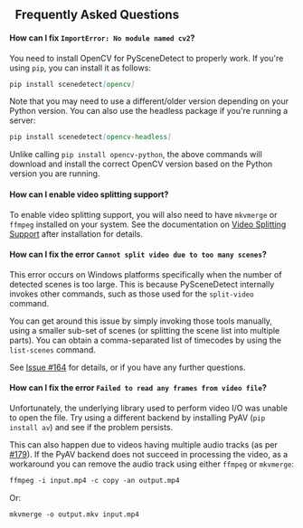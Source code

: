 

## <span class="fa fa-question-circle"></span>&nbsp; Frequently Asked Questions

#### How can I fix `ImportError: No module named cv2`?

You need to install OpenCV for PySceneDetect to properly work.  If you're using `pip`, you can install it as follows:

```md
pip install scenedetect[opencv]
```

Note that you may need to use a different/older version depending on your Python version.  You can also use the headless package if you're running a server:


```md
pip install scenedetect[opencv-headless]
```

Unlike calling `pip install opencv-python`, the above commands will download and install the correct OpenCV version based on the Python version you are running.


#### How can I enable video splitting support?

To enable video splitting support, you will also need to have `mkvmerge` or `ffmpeg` installed on your system. See the documentation on [Video Splitting Support](https://pyscenedetect.readthedocs.io/en/latest/examples/video-splitting/) after installation for details.


#### How can I fix the error `Cannot split video due to too many scenes`?

This error occurs on Windows platforms specifically when the number of detected scenes is too large.  This is because PySceneDetect internally invokes other commands, such as those used for the `split-video` command.

You can get around this issue by simply invoking those tools manually, using a smaller sub-set of scenes (or splitting the scene list into multiple parts).  You can obtain a comma-separated list of timecodes by using the `list-scenes` command.

See [Issue #164](https://github.com/Breakthrough/PySceneDetect/issues/164) for details, or if you have any further questions.

#### How can I fix the error `Failed to read any frames from video file`?

Unfortunately, the underlying library used to perform video I/O was unable to open the file. Try using a different backend by installing PyAV (`pip install av`) and see if the problem persists.

This can also happen due to videos having multiple audio tracks (as per [#179](https://github.com/Breakthrough/PySceneDetect/issues/179)).  If the PyAV backend does not succeed in processing the video, as a workaround you can remove the audio track using either `ffmpeg` or `mkvmerge`:

```md
ffmpeg -i input.mp4 -c copy -an output.mp4
```

Or:

```md
mkvmerge -o output.mkv input.mp4
```
